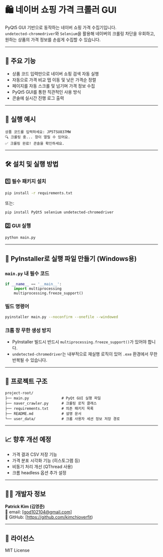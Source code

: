 # 🛍️ 네이버 쇼핑 가격 크롤러 GUI

PyQt5 GUI 기반으로 동작하는 네이버 쇼핑 가격 수집기입니다.  
`undetected-chromedriver`와 `Selenium`을 활용해 네이버의 크롤링 차단을 우회하고, 원하는 상품의 가격 정보를 손쉽게 수집할 수 있습니다.

---

## 📌 주요 기능

- 상품 코드 입력만으로 네이버 쇼핑 검색 자동 실행
- 자동으로 가격 비교 탭 이동 및 낮은 가격순 정렬
- 페이지를 자동 스크롤 및 넘기며 가격 정보 수집
- PyQt5 GUI를 통한 직관적인 사용 방식
- 콘솔에 실시간 진행 로그 출력

---

## 📸 실행 예시

```
상품 코드를 입력하세요: JP5TSU837MW
🔍 크롤링 중... 창이 열릴 수 있어요.
✅ 크롤링 완료! 콘솔을 확인하세요.
```

---

## 🛠️ 설치 및 실행 방법

### 1️⃣ 필수 패키지 설치

```bash
pip install -r requirements.txt
```

또는:

```bash
pip install PyQt5 selenium undetected-chromedriver
```

### 2️⃣ GUI 실행

```bash
python main.py
```

---

## 🧊 PyInstaller로 실행 파일 만들기 (Windows용)

### `main.py` 내 필수 코드

```python
if __name__ == '__main__':
    import multiprocessing
    multiprocessing.freeze_support()
```

### 빌드 명령어

```bash
pyinstaller main.py --noconfirm --onefile --windowed
```

### 크롬 창 무한 생성 방지

- PyInstaller 빌드시 반드시 `multiprocessing.freeze_support()`가 있어야 합니다.
- `undetected-chromedriver`는 내부적으로 재실행 로직이 있어 `.exe` 환경에서 무한 반복될 수 있습니다.

---

## 📁 프로젝트 구조

```
project-root/
├── main.py               # PyQt GUI 실행 파일
├── naver_crawler.py      # 크롤링 로직 클래스
├── requirements.txt      # 의존 패키지 목록
├── README.md             # 설명 문서
└── user_data/            # 크롬 사용자 세션 정보 저장 경로
```

---

## 📈 향후 개선 예정

- 가격 결과 CSV 저장 기능
- 가격 분포 시각화 기능 (히스토그램 등)
- 비동기 처리 개선 (QThread 사용)
- 크롬 headless 옵션 추가 설정

---

## 👨‍💻 개발자 정보

**Patrick Kim (김영준)**  
📧 email: [god102104@gmail.com]  
🔗 GitHub: [https://github.com/kimchioverfit)

---

## 🧾 라이선스

MIT License
